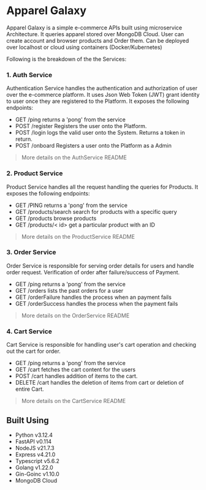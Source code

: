 # Apparel Galaxy

Apparel Galaxy is a simple e-commerce APIs built using microservice Architecture. It queries apparel stored over MongoDB Cloud.
User can create account and browser products and Order them.
Can be deployed over localhost or cloud using containers (Docker/Kubernetes)

Following is the breakdown of the the Services:
### 1. Auth Service
Authentication Service handles the authentication and authorization of user over the e-commerce platform. It uses Json Web Token (JWT) grant identity to user once they are registered to the Platform. It exposes the following endpoints:

- GET /ping
	returns a 'pong' from the service
- POST /register
	Registers the user onto the Platform.
- POST /login
	logs the valid user onto the System. Returns a token in return.
- POST /onboard
	Registers a user onto the Platform as a Admin

> More details on the AuthService README
	

### 2. Product Service
Product Service handles all the request handling the queries for Products. It exposes the following endpoints:

- GET /PING
	returns a 'pong' from the service
- GET /products/search
	search for products with a specific query
- GET /products
	browse products
- GET /products/< id>
	get a particular product with an ID

> More details on the ProductService README

### 3. Order Service
Order Service is responsible for serving order details for users and handle order request. Verification of order after failure/success of Payment.

- GET /ping
	returns a 'pong' from the service
- GET /orders
	lists the past orders for a user
- GET /orderFailure
	handles the process when an payment fails
- GET /orderSuccess
	handles the process when the payment fails
	
> More details on the OrderService README

### 4. Cart Service
Cart Service is responsible for handling user's cart operation and checking out the cart for order.

- GET /ping
	returns a 'pong' from the service
- GET /cart
	fetches the cart content for the users
- POST /cart
	handles addition of items to the cart.
- DELETE /cart
	handles the deletion of items from cart or deletion of entire Cart.
	
> More details on the CartService README


## Built Using

- Python v3.12.4
- FastAPI v0.114
- NodeJS v21.7.3
- Express v4.21.0
- Typescript v5.6.2
- Golang v1.22.0
- Gin-Goinc v1.10.0
- MongoDB Cloud